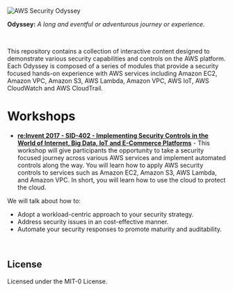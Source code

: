 ![AWS Security Odyssey](https://s3-us-west-2.amazonaws.com/sid402-artifacts/images/odysseysm.png)

**Odyssey:** _A long and eventful or adventurous journey or experience._

<br>

This repository contains a collection of interactive content designed to demonstrate various security capabilities and controls on the AWS platform. Each Odyssey is composed of a series of modules that provide a security focused hands-on experience with AWS services including Amazon EC2, Amazon VPC, Amazon S3, AWS Lambda, Amazon VPC, AWS IoT, AWS CloudWatch and AWS CloudTrail.

# Workshops

- [**re:Invent 2017 - SID-402 - Implementing Security Controls in the World of Internet, Big Data, IoT and E-Commerce Platforms**](SID402Workshop) - This workshop will give participants the opportunity to take a security focused journey across various AWS services and implement automated controls along the way. You will learn how to apply AWS security controls to services such as Amazon EC2, Amazon S3, AWS Lambda, and Amazon VPC. In short, you will learn how to use the cloud to protect the cloud.

We will talk about how to:

- Adopt a workload-centric approach to your security strategy.
- Address security issues in an cost-effective manner.
- Automate your security responses to promote maturity and auditability.

<br>

## License
Licensed under the MIT-0 License. 
